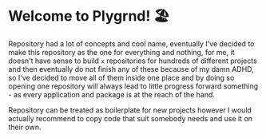 # Welcome to Plygrnd! 🏖️

Repository had a lot of concepts and cool name, eventually I've decided to make this repository as the one for everything and nothing, for me, it doesn't have sense to build `x` repositories for hundreds of different projects and then eventually do not finish any of these because of my damn ADHD, so I've decided to move all of them inside one place and by doing so opening one repository will always lead to little progress forward something - as every application and package is at the reach of the hand.

Repository can be treated as boilerplate for new projects however I would actually recommend to copy code that suit somebody needs and use it on their own.
